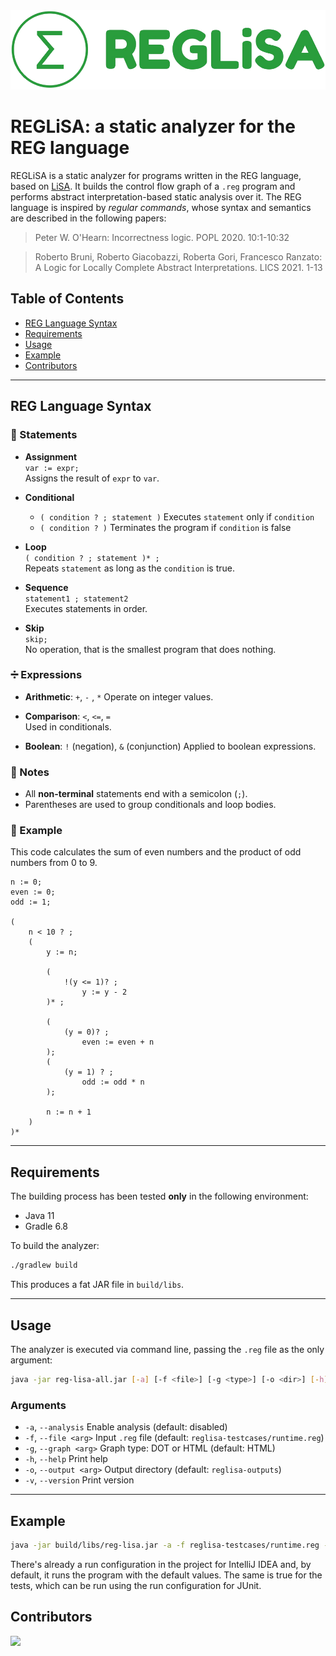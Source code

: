 <img src="logo/reg-lisa-logo.png">

# REGLiSA: a static analyzer for the REG language

REGLiSA is a static analyzer for programs written in the REG language, based on [LiSA](https://github.com/lisa-analyzer/lisa/). It builds the control flow graph of a `.reg` program and performs abstract interpretation-based static analysis over it. The REG language is inspired by _regular commands_, whose syntax and semantics are described in the following papers:

> Peter W. O'Hearn: Incorrectness logic. POPL 2020. 10:1-10:32

> Roberto Bruni, Roberto Giacobazzi, Roberta Gori, Francesco Ranzato: A Logic for Locally Complete Abstract Interpretations. LICS 2021. 1-13

## Table of Contents

- [REG Language Syntax](#reg-language-syntax)
- [Requirements](#requirements)
- [Usage](#usage)
- [Example](#example)
- [Contributors](#contributors)

---

## REG Language Syntax

### 🧱 Statements

- **Assignment**  
  `var := expr;`  
  Assigns the result of `expr` to `var`.

- **Conditional**  
  - `( condition ? ; statement )` Executes `statement` only if `condition`
  - `( condition ? )` Terminates the program if `condition` is false

- **Loop**  
  `( condition ? ; statement )* ;`  
  Repeats `statement` as long as the `condition` is true.

- **Sequence**  
  `statement1 ; statement2`  
  Executes statements in order.

- **Skip**  
  `skip;`  
  No operation, that is the smallest program that does nothing.

### ➗ Expressions

- **Arithmetic**: `+`, `-` , `*`
  Operate on integer values.

- **Comparison**: `<`, `<=`, `=`  
  Used in conditionals.

- **Boolean**: `!` (negation), `&` (conjunction)
  Applied to boolean expressions.

### 📌 Notes

- All __non-terminal__ statements end with a semicolon (`;`).
- Parentheses are used to group conditionals and loop bodies.

### 📜 Example

This code calculates the sum of even numbers and the product of odd numbers from 0 to 9.

```reg
n := 0;
even := 0;
odd := 1;

(
    n < 10 ? ;
    (
        y := n;

        (
            !(y <= 1)? ;
                y := y - 2
        )* ;

        (
            (y = 0)? ;
                even := even + n
        );
        (
            (y = 1) ? ;
                odd := odd * n
        );

        n := n + 1
    )
)*
```

---

## Requirements

The building process has been tested **only** in the following environment:
- Java 11
- Gradle 6.8

To build the analyzer:

```bash
./gradlew build
```

This produces a fat JAR file in `build/libs`.

---

## Usage

The analyzer is executed via command line, passing the `.reg` file as the only argument:

```bash
java -jar reg-lisa-all.jar [-a] [-f <file>] [-g <type>] [-o <dir>] [-h] [-v]
```

### Arguments

- `-a`, `--analysis`  Enable analysis (default: disabled)
- `-f`, `--file <arg>`  Input `.reg` file (default: `reglisa-testcases/runtime.reg`)
- `-g`, `--graph <arg>`  Graph type: DOT or HTML (default: HTML)
- `-h`, `--help`  Print help
- `-o`, `--output <arg>`  Output directory (default: `reglisa-outputs`)
- `-v`, `--version`  Print version

---

## Example

```bash
java -jar build/libs/reg-lisa.jar -a -f reglisa-testcases/runtime.reg -g HTML -o reglisa-outputs
```

There's already a run configuration in the project for IntelliJ IDEA and, by default, it runs the program with the default values.
The same is true for the tests, which can be run using the run configuration for JUnit.

## Contributors

<a href="https://github.com/lisa-analyzer/reg-lisa/graphs/contributors">
  <img src="https://contrib.rocks/image?repo=lisa-analyzer/reg-lisa" />
</a>
